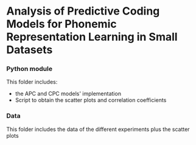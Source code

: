 # Analysis of Predictive Coding Models for Phonemic Representation Learning in Small Datasets

### Python module

This folder includes: 
* the APC and CPC models' implementation
* Script to obtain the scatter plots and correlation coefficients

### Data
This folder includes the data of the different experiments plus the scatter plots



 
